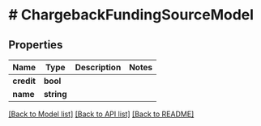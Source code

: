 # # ChargebackFundingSourceModel

## Properties

Name | Type | Description | Notes
------------ | ------------- | ------------- | -------------
**credit** | **bool** |  |
**name** | **string** |  |

[[Back to Model list]](../../README.md#models) [[Back to API list]](../../README.md#endpoints) [[Back to README]](../../README.md)
